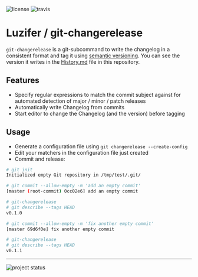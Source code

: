 ![license](https://badges.fyi/github/license/Luzifer/git-changerelease)
![travis](https://badges.fyi/travis/Luzifer/git-changerelease)

# Luzifer / git-changerelease

`git-changerelease` is a git-subcommand to write the changelog in a consistent format and tag it using [semantic versioning](http://semver.org/). You can see the version it writes in the [History.md](History.md) file in this repository.

## Features

- Specify regular expressions to match the commit subject against for automated detection of major / minor / patch releases
- Automatically write Changelog from commits
- Start editor to change the Changelog (and the version) before tagging

## Usage

- Generate a configuration file using `git changerelease --create-config`
- Edit your matchers in the configuration file just created
- Commit and release:

```bash
# git init
Initialized empty Git repository in /tmp/test/.git/

# git commit --allow-empty -m 'add an empty commit'
[master (root-commit) 0cc02e6] add an empty commit

# git-changerelease
# git describe --tags HEAD
v0.1.0

# git commit --allow-empty -m 'fix another empty commit'
[master 69d6f0e] fix another empty commit

# git-changerelease
# git describe --tags HEAD
v0.1.1
```

----

![project status](https://d2o84fseuhwkxk.cloudfront.net/git-changerelease.svg)
